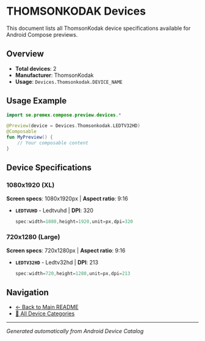 # THOMSONKODAK Devices

This document lists all ThomsonKodak device specifications available for Android Compose previews.

## Overview

- **Total devices**: 2
- **Manufacturer**: ThomsonKodak
- **Usage**: `Devices.Thomsonkodak.DEVICE_NAME`

## Usage Example

```kotlin
import se.premex.compose.preview.devices.*

@Preview(device = Devices.Thomsonkodak.LEDTV32HD)
@Composable
fun MyPreview() {
    // Your composable content
}
```

## Device Specifications

### 1080x1920 (XL)

**Screen specs**: 1080x1920px | **Aspect ratio**: 9:16

- **`LEDTVUHD`** - Ledtvuhd | **DPI**: 320
  ```kotlin
  spec:width=1080,height=1920,unit=px,dpi=320
  ```

### 720x1280 (Large)

**Screen specs**: 720x1280px | **Aspect ratio**: 9:16

- **`LEDTV32HD`** - Ledtv32hd | **DPI**: 213
  ```kotlin
  spec:width=720,height=1280,unit=px,dpi=213
  ```

## Navigation

- [← Back to Main README](../../README.md)
- [📱 All Device Categories](../README.md)

---
*Generated automatically from Android Device Catalog*
